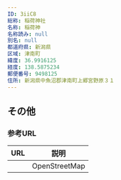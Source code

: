 ```yaml
---
ID: 3iiC8
総称: 稲荷神社
名称: 稲荷神
名称読み: null
別名: null
都道府県: 新潟県
区域: 津南町
緯度: 36.9916125
経度: 138.5875234
郵便番号: 9498125
住所: 新潟県中魚沼郡津南町上郷宮野原３１
---
```


## その他

### 参考URL

| URL | 説明          |
| --- | ------------- |
|     | OpenStreetMap |
